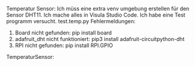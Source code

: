 Temperatur Sensor: Ich müss eine extra venv umgebung erstellen für den Sensor DHT11. Ich mache alles in Visula Studio Code. Ich habe eine Test programm versucht. test.temp.py
Fehlermeldungen:
1. Board nicht gefunden: pip install board
2. adafruit_dht nicht funktioniert: pip3 install adafruit-circuitpython-dht
3. RPI nicht gefunden: pip install RPI.GPIO



TemperaturSensor: 